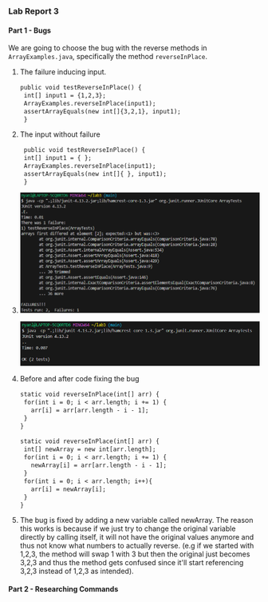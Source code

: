 ### Lab Report 3 
#### Part 1 - Bugs
We are going to choose the bug with the reverse methods in `ArrayExamples.java`, specifically the method `reverseInPlace`.

1. The failure inducing input. 
   ```
   public void testReverseInPlace() {
    int[] input1 = {1,2,3};
    ArrayExamples.reverseInPlace(input1);
    assertArrayEquals(new int[]{3,2,1}, input1);
	}
   ```
2. The input without failure
   ```
	public void testReverseInPlace() {
    int[] input1 = { };
    ArrayExamples.reverseInPlace(input1);
    assertArrayEquals(new int[]{ }, input1);
	}
   ```
3. ![Image](Fail.png)

   ![Image](Success.png)
4. Before and after code fixing the bug
   ```
   static void reverseInPlace(int[] arr) {
    for(int i = 0; i < arr.length; i += 1) {
      arr[i] = arr[arr.length - i - 1];
    }
   }
   ```
   ```
   static void reverseInPlace(int[] arr) {
    int[] newArray = new int[arr.length];
    for(int i = 0; i < arr.length; i += 1) {
      newArray[i] = arr[arr.length - i - 1];
    }
    for(int i = 0; i < arr.length; i++){
      arr[i] = newArray[i];
    }
   }
   ```   
5. The bug is fixed by adding a new variable called newArray. The reason this works is because if we just try to change the original variable directly by calling itself, it will not have the original values anymore and thus not know what numbers to actually reverse. (e.g if we started with 1,2,3, the method will swap 1 with 3 but then the original just becomes 3,2,3 and thus the method gets confused since it'll start referencing 3,2,3 instead of 1,2,3 as intended). 

#### Part 2 - Researching Commands
